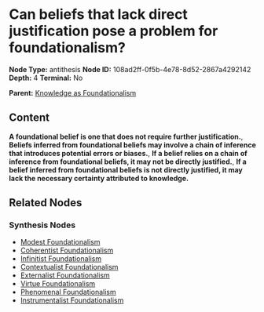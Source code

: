 # Can beliefs that lack direct justification pose a problem for foundationalism?

**Node Type:** antithesis
**Node ID:** 108ad2ff-0f5b-4e78-8d52-2867a4292142
**Depth:** 4
**Terminal:** No

**Parent:** [Knowledge as Foundationalism](knowledge-as-foundationalism-synthesis-84a554d6-6e02-4ebc-80c9-27dbbf6be36d.md)

## Content

**A foundational belief is one that does not require further justification.**, **Beliefs inferred from foundational beliefs may involve a chain of inference that introduces potential errors or biases.**, **If a belief relies on a chain of inference from foundational beliefs, it may not be directly justified.**, **If a belief inferred from foundational beliefs is not directly justified, it may lack the necessary certainty attributed to knowledge.**

## Related Nodes

### Synthesis Nodes

- [Modest Foundationalism](modest-foundationalism-synthesis-5af2ce52-41c1-4851-af9c-49ae1e6236a5.md)
- [Coherentist Foundationalism](coherentist-foundationalism-synthesis-7b262588-5c71-480b-86c9-fc2e5d0c41ca.md)
- [Infinitist Foundationalism](infinitist-foundationalism-synthesis-2f577f53-12d7-4d9f-a461-5bcbffd07687.md)
- [Contextualist Foundationalism](contextualist-foundationalism-synthesis-4e39d181-8122-428e-bad8-852b204a048e.md)
- [Externalist Foundationalism](externalist-foundationalism-synthesis-8b9cd248-93c1-4130-a4a0-7c876d2a285b.md)
- [Virtue Foundationalism](virtue-foundationalism-synthesis-b774c22d-b48d-4248-bf54-c4c0f5afd7e1.md)
- [Phenomenal Foundationalism](phenomenal-foundationalism-synthesis-c4f34547-5d82-4869-9463-413f5c20e641.md)
- [Instrumentalist Foundationalism](instrumentalist-foundationalism-synthesis-ca25e008-f753-4e33-b6de-101dd76f80fb.md)
